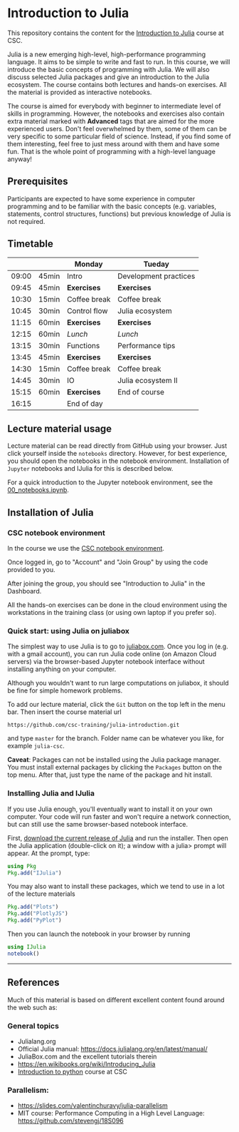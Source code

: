 # Introduction to Julia

This repository contains the content for the [Introduction to Julia](https://www.csc.fi/web/training/-/julia_intro_2019) course at CSC.

Julia is a new emerging high-level, high-performance programming language. It aims to be simple to write and fast to run. In this course, we will introduce the basic concepts of programming with Julia. We will also discuss selected Julia packages and give an introduction to the Julia ecosystem. The course contains both lectures and hands-on exercises. All the material is provided as interactive notebooks.

The course is aimed for everybody with beginner to intermediate level of skills in programming. However, the notebooks and exercises also contain extra material marked with **Advanced** tags that are aimed for the more experienced users. Don't feel overwhelmed by them, some of them can be very specific to some particular field of science. Instead, if you find some of them interesting, feel free to just mess around with them and have some fun. That is the whole point of programming with a high-level language anyway!



## Prerequisites
Participants are expected to have some experience in computer programming and to be familiar with the basic concepts (e.g. variables, statements, control structures, functions) but previous knowledge of Julia is not required.


## Timetable
|       |        | Monday         |  Tueday 
| ----- |--------| -------------- | ----------- 
| 09:00 | 45min  | Intro          |  Development practices 
| 09:45 | 45min  | **Exercises**  |  **Exercises**          
| 10:30 | 15min  | Coffee break   |  Coffee break          
| 10:45 | 30min  | Control flow   |  Julia ecosystem 
| 11:15 | 60min  | **Exercises**  |  **Exercises**   
| 12:15 | 60min  | *Lunch*        |  *Lunch*
| 13:15 | 30min  | Functions      |  Performance tips 
| 13:45 | 45min  | **Exercises**  |  **Exercises**
| 14:30 | 15min  | Coffee break   |  Coffee break 
| 14:45 | 30min  | IO             |  Julia ecosystem II
| 15:15 | 60min  | **Exercises**  |  End of course 
| 16:15 |        | End of day     |  

 

## Lecture material usage
Lecture material can be read directly from GitHub  using your browser. Just click yourself inside the `notebooks` directory. However, for best experience, you should open the notebooks in the notebook environment. Installation of `Jupyter` notebooks and IJulia for this is described below.

For a quick introduction to the Jupyter notebook environment, see the [00_notebooks.ipynb](notebooks/00_notebooks.ipynb).


## Installation of Julia

### CSC notebook environment
In the course we use the [CSC notebook environment](https://notebooks.csc.fi/).

Once logged in, go to "Account" and "Join Group" by using the code provided to you.

After joining the group, you should see "Introduction to Julia" in the Dashboard.

All the hands-on exercises can be done in the cloud environment using the workstations in the training class (or using own laptop if you prefer so). 


### Quick start: using Julia on juliabox
The simplest way to use Julia is to go to [juliabox.com](https://www.juliabox.com/). Once you log in (e.g. with a gmail account), you can run Julia code online (on Amazon Cloud servers) via the browser-based Jupyter notebook interface without installing anything on your computer.

Although you wouldn't want to run large computations on juliabox, it should be fine for simple homework problems.

To add our lecture material, click the `Git` button on the top left in the menu bar. Then insert the course material url
```
https://github.com/csc-training/julia-introduction.git
```
and type `master` for the branch. Folder name can be whatever you like, for example `julia-csc`.

**Caveat**:
Packages can not be installed using the Julia package manager. You must install external packages by clicking the `Packages` button on the top menu. After that, just type the name of the package and hit install.


### Installing Julia and IJulia 
If you use Julia enough, you'll eventually want to install it on your own computer. Your code will run faster and won't require a network connection, but can still use the same browser-based notebook interface.

First, [download the current release of Julia](http://julialang.org/downloads/) and run the installer. Then open the Julia application (double-click on it); a window with a julia> prompt will appear. At the prompt, type:

```julia
using Pkg
Pkg.add("IJulia")
```
You may also want to install these packages, which we tend to use in a lot of the lecture materials
```julia
Pkg.add("Plots")
Pkg.add("PlotlyJS")
Pkg.add("PyPlot")
```


Then you can launch the notebook in your browser by running
```julia
using IJulia
notebook()
```


----
## References
Much of this material is based on different excellent content found around the web such as:

### General topics
- Julialang.org
- Official Julia manual: https://docs.julialang.org/en/latest/manual/
- JuliaBox.com and the excellent tutorials therein
- https://en.wikibooks.org/wiki/Introducing_Julia
- [Introduction to python](https://github.com/csc-training/python-introduction) course at CSC


### Parallelism:
- https://slides.com/valentinchuravy/julia-parallelism
- MIT course: Performance Computing in a High Level Language: https://github.com/stevengj/18S096
